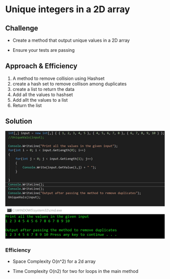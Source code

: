 # Unique integers in a 2D array


## Challenge
- Create a method that output unique values in a 2D array

- Ensure your tests are passing

## Approach & Efficiency
1. A method to remove collision using Hashset
2. create a hash set to remove collison among duplicates
3. create a list to return the data
4. Add all the values to hashset
5. Add allt the values to a list
6. Return the list

## Solution
![Remove Duplicates](/Assets/RemoveDuplicates.jpg)

### Efficiency
* Space Complexity
O(n^2) for a 2d array 

* Time Complexity
O(n2) for two for loops in the main method